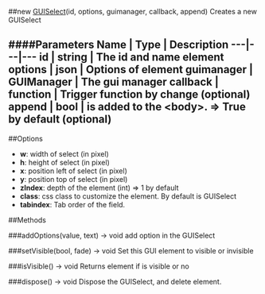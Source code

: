 ##new [GUISelect](#)(id, options, guimanager, callback, append)
Creates a new GUISelect

####Parameters
Name | Type | Description
---|---|---
**id** | string | The id and name element
**options** | json | Options of element
**guimanager** | GUIManager | The gui manager
**callback** | function | Trigger function by change (optional)
**append** | bool | is added to the &lt;body&gt;. =&gt; True by default (optional)
---

##Options

* **w**: width of select (in pixel)
* **h**: height of select (in pixel)
* **x**: position left of select (in pixel)
* **y**: position top of select (in pixel)
* **zIndex**: depth of the element (int) =&gt; 1 by default
* **class**: css class to customize the element. By default is GUISelect
* **tabindex**: Tab order of the field.

##Methods

###addOptions(value, text) → void
add option in the GUISelect

###setVisible(bool, fade) → void
Set this GUI element to visible or invisible

###isVisible() → void
Returns element if is visible or no

###dispose() → void
Dispose the GUISelect, and delete element.
